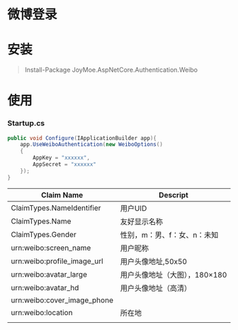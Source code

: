 微博登录
===

安装
===

> Install-Package JoyMoe.AspNetCore.Authentication.Weibo

使用
===

### Startup.cs

```c#
public void Configure(IApplicationBuilder app){
    app.UseWeiboAuthentication(new WeiboOptions()
    {
        AppKey = "xxxxxx",
        AppSecret = "xxxxxx"
    });
}
```

|Claim Name                   |Descript|
|--------------------------|----------------|
|ClaimTypes.NameIdentifier |用户UID|
|ClaimTypes.Name |友好显示名称|
|ClaimTypes.Gender |性别，m：男、f：女、n：未知|
|urn:weibo:screen_name |用户昵称|
|urn:weibo:profile_image_url|用户头像地址,50x50|
|urn:weibo:avatar_large|用户头像地址（大图），180×180|
|urn:weibo:avatar_hd|用户头像地址（高清）|
|urn:weibo:cover_image_phone||
|urn:weibo:location|所在地|
|||



